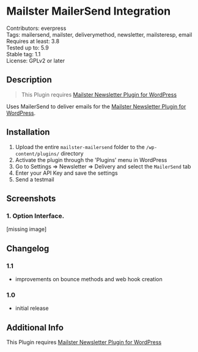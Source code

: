 # Mailster MailerSend Integration

Contributors: everpress  
Tags: mailersend, mailster, deliverymethod, newsletter, mailsteresp, email  
Requires at least: 3.8  
Tested up to: 5.9  
Stable tag: 1.1  
License: GPLv2 or later

## Description

> This Plugin requires [Mailster Newsletter Plugin for WordPress](https://mailster.co/?utm_campaign=wporg&utm_source=MailerSend+integration+for+Mailster&utm_medium=readme)

Uses MailerSend to deliver emails for the [Mailster Newsletter Plugin for WordPress](https://mailster.co/?utm_campaign=wporg&utm_source=MailerSend+integration+for+Mailster&utm_medium=readme).

## Installation

1. Upload the entire `mailster-mailersend` folder to the `/wp-content/plugins/` directory
2. Activate the plugin through the 'Plugins' menu in WordPress
3. Go to Settings => Newsletter => Delivery and select the `MailerSend` tab
4. Enter your API Key and save the settings
5. Send a testmail

## Screenshots

### 1. Option Interface.

[missing image]

## Changelog

### 1.1

-   improvements on bounce methods and web hook creation

### 1.0

-   initial release

## Additional Info

This Plugin requires [Mailster Newsletter Plugin for WordPress](https://mailster.co/?utm_campaign=wporg&utm_source=MailerSend+integration+for+Mailster&utm_medium=readme)
